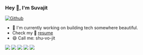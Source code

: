 ### Hey 👋, I'm Suvajit

[![Github](https://img.shields.io/github/followers/Sp4Rx?label=Follow&style=social)](https://github.com/Sp4Rx)

- 🔭 I'm currently working on building tech somewhere beautiful.
- Check my 🌱 [resume](https://suvajit.in/)
- 😄 Call me: shu-vo-jit

![](https://github-profile-summary-cards.vercel.app/api/cards/profile-details?username=Sp4Rx&theme=github)
![](https://github-profile-summary-cards.vercel.app/api/cards/repos-per-language?username=Sp4Rx&theme=github)
![](https://github-profile-summary-cards.vercel.app/api/cards/most-commit-language?username=Sp4Rx&theme=github)
![](https://github-profile-summary-cards.vercel.app/api/cards/stats?username=Sp4Rx&theme=github)
![](https://github-profile-summary-cards.vercel.app/api/cards/productive-time?username=Sp4Rx&theme=github)

<!--
**Sp4Rx/Sp4Rx** is a ✨ _special_ ✨ repository because its `README.md` (this file) appears on your GitHub profile.

Here are some ideas to get you started:

- 🔭 I’m currently working on ...
- 🌱 I’m currently learning ...
- 👯 I’m looking to collaborate on ...
- 🤔 I’m looking for help with ...
- 💬 Ask me about ...
- 📫 How to reach me: ...
- 😄 Pronouns: ...
- ⚡ Fun fact: ...
-->
